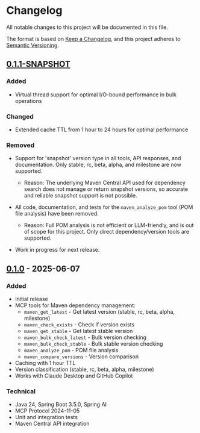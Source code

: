# Changelog

All notable changes to this project will be documented in this file.

The format is based on [Keep a Changelog](https://keepachangelog.com/en/1.0.0/),
and this project adheres to [Semantic Versioning](https://semver.org/spec/v2.0.0.html).

## [0.1.1-SNAPSHOT]

### Added

- Virtual thread support for optimal I/O-bound performance in bulk operations

### Changed

- Extended cache TTL from 1 hour to 24 hours for optimal performance

### Removed

- Support for 'snapshot' version type in all tools, API responses, and documentation. Only stable, rc, beta, alpha, and milestone are now supported.
  - Reason: The underlying Maven Central API used for dependency search does not manage or return snapshot versions, so accurate and reliable snapshot support is not possible.
- All code, documentation, and tests for the `maven_analyze_pom` tool (POM file analysis) have been removed.
  - Reason: Full POM analysis is not efficient or LLM-friendly, and is out of scope for this project. Only direct dependency/version tools are supported.

- Work in progress for next release.

## [0.1.0] - 2025-06-07

### Added

- Initial release
- MCP tools for Maven dependency management:
  - `maven_get_latest` - Get latest version (stable, rc, beta, alpha, milestone)
  - `maven_check_exists` - Check if version exists
  - `maven_get_stable` - Get latest stable version
  - `maven_bulk_check_latest` - Bulk version checking
  - `maven_bulk_check_stable` - Bulk stable version checking
  - `maven_analyze_pom` - POM file analysis
  - `maven_compare_versions` - Version comparison
- Caching with 1 hour TTL
- Version classification (stable, rc, beta, alpha, milestone)
- Works with Claude Desktop and GitHub Copilot

### Technical

- Java 24, Spring Boot 3.5.0, Spring AI
- MCP Protocol 2024-11-05
- Unit and integration tests
- Maven Central API integration

[0.1.1-SNAPSHOT]: https://github.com/arvindand/maven-tools-mcp/compare/v0.1.0...HEAD
[0.1.0]: https://github.com/arvindand/maven-tools-mcp/releases/tag/v0.1.0
